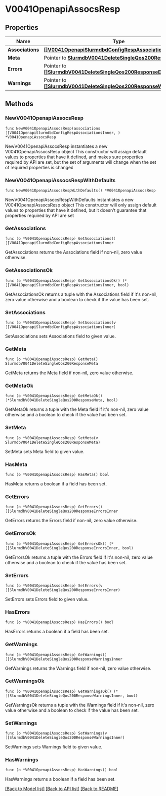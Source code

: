 # V0041OpenapiAssocsResp

## Properties

Name | Type | Description | Notes
------------ | ------------- | ------------- | -------------
**Associations** | [**[]V0041OpenapiSlurmdbdConfigRespAssociationsInner**](V0041OpenapiSlurmdbdConfigRespAssociationsInner.md) | associations | 
**Meta** | Pointer to [**SlurmdbV0041DeleteSingleQos200ResponseMeta**](SlurmdbV0041DeleteSingleQos200ResponseMeta.md) |  | [optional] 
**Errors** | Pointer to [**[]SlurmdbV0041DeleteSingleQos200ResponseErrorsInner**](SlurmdbV0041DeleteSingleQos200ResponseErrorsInner.md) | Query errors | [optional] 
**Warnings** | Pointer to [**[]SlurmdbV0041DeleteSingleQos200ResponseWarningsInner**](SlurmdbV0041DeleteSingleQos200ResponseWarningsInner.md) | Query warnings | [optional] 

## Methods

### NewV0041OpenapiAssocsResp

`func NewV0041OpenapiAssocsResp(associations []V0041OpenapiSlurmdbdConfigRespAssociationsInner, ) *V0041OpenapiAssocsResp`

NewV0041OpenapiAssocsResp instantiates a new V0041OpenapiAssocsResp object
This constructor will assign default values to properties that have it defined,
and makes sure properties required by API are set, but the set of arguments
will change when the set of required properties is changed

### NewV0041OpenapiAssocsRespWithDefaults

`func NewV0041OpenapiAssocsRespWithDefaults() *V0041OpenapiAssocsResp`

NewV0041OpenapiAssocsRespWithDefaults instantiates a new V0041OpenapiAssocsResp object
This constructor will only assign default values to properties that have it defined,
but it doesn't guarantee that properties required by API are set

### GetAssociations

`func (o *V0041OpenapiAssocsResp) GetAssociations() []V0041OpenapiSlurmdbdConfigRespAssociationsInner`

GetAssociations returns the Associations field if non-nil, zero value otherwise.

### GetAssociationsOk

`func (o *V0041OpenapiAssocsResp) GetAssociationsOk() (*[]V0041OpenapiSlurmdbdConfigRespAssociationsInner, bool)`

GetAssociationsOk returns a tuple with the Associations field if it's non-nil, zero value otherwise
and a boolean to check if the value has been set.

### SetAssociations

`func (o *V0041OpenapiAssocsResp) SetAssociations(v []V0041OpenapiSlurmdbdConfigRespAssociationsInner)`

SetAssociations sets Associations field to given value.


### GetMeta

`func (o *V0041OpenapiAssocsResp) GetMeta() SlurmdbV0041DeleteSingleQos200ResponseMeta`

GetMeta returns the Meta field if non-nil, zero value otherwise.

### GetMetaOk

`func (o *V0041OpenapiAssocsResp) GetMetaOk() (*SlurmdbV0041DeleteSingleQos200ResponseMeta, bool)`

GetMetaOk returns a tuple with the Meta field if it's non-nil, zero value otherwise
and a boolean to check if the value has been set.

### SetMeta

`func (o *V0041OpenapiAssocsResp) SetMeta(v SlurmdbV0041DeleteSingleQos200ResponseMeta)`

SetMeta sets Meta field to given value.

### HasMeta

`func (o *V0041OpenapiAssocsResp) HasMeta() bool`

HasMeta returns a boolean if a field has been set.

### GetErrors

`func (o *V0041OpenapiAssocsResp) GetErrors() []SlurmdbV0041DeleteSingleQos200ResponseErrorsInner`

GetErrors returns the Errors field if non-nil, zero value otherwise.

### GetErrorsOk

`func (o *V0041OpenapiAssocsResp) GetErrorsOk() (*[]SlurmdbV0041DeleteSingleQos200ResponseErrorsInner, bool)`

GetErrorsOk returns a tuple with the Errors field if it's non-nil, zero value otherwise
and a boolean to check if the value has been set.

### SetErrors

`func (o *V0041OpenapiAssocsResp) SetErrors(v []SlurmdbV0041DeleteSingleQos200ResponseErrorsInner)`

SetErrors sets Errors field to given value.

### HasErrors

`func (o *V0041OpenapiAssocsResp) HasErrors() bool`

HasErrors returns a boolean if a field has been set.

### GetWarnings

`func (o *V0041OpenapiAssocsResp) GetWarnings() []SlurmdbV0041DeleteSingleQos200ResponseWarningsInner`

GetWarnings returns the Warnings field if non-nil, zero value otherwise.

### GetWarningsOk

`func (o *V0041OpenapiAssocsResp) GetWarningsOk() (*[]SlurmdbV0041DeleteSingleQos200ResponseWarningsInner, bool)`

GetWarningsOk returns a tuple with the Warnings field if it's non-nil, zero value otherwise
and a boolean to check if the value has been set.

### SetWarnings

`func (o *V0041OpenapiAssocsResp) SetWarnings(v []SlurmdbV0041DeleteSingleQos200ResponseWarningsInner)`

SetWarnings sets Warnings field to given value.

### HasWarnings

`func (o *V0041OpenapiAssocsResp) HasWarnings() bool`

HasWarnings returns a boolean if a field has been set.


[[Back to Model list]](../README.md#documentation-for-models) [[Back to API list]](../README.md#documentation-for-api-endpoints) [[Back to README]](../README.md)


